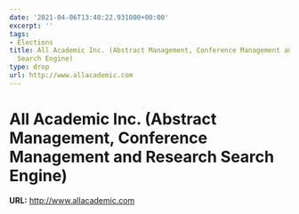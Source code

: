 ```yaml
---
date: '2021-04-06T13:40:22.931000+00:00'
excerpt: ''
tags:
- Elections
title: All Academic Inc. (Abstract Management, Conference Management and Research
  Search Engine)
type: drop
url: http://www.allacademic.com
---
```


# All Academic Inc. (Abstract Management, Conference Management and Research Search Engine)

**URL:** http://www.allacademic.com
